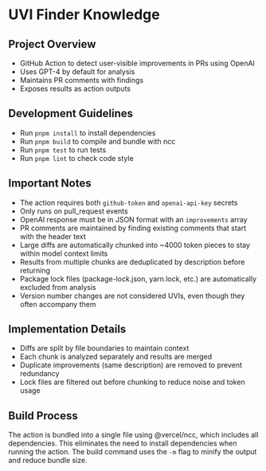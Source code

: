 # UVI Finder Knowledge

## Project Overview
- GitHub Action to detect user-visible improvements in PRs using OpenAI
- Uses GPT-4 by default for analysis
- Maintains PR comments with findings
- Exposes results as action outputs

## Development Guidelines
- Run `pnpm install` to install dependencies
- Run `pnpm build` to compile and bundle with ncc
- Run `pnpm test` to run tests
- Run `pnpm lint` to check code style

## Important Notes
- The action requires both `github-token` and `openai-api-key` secrets
- Only runs on pull_request events
- OpenAI response must be in JSON format with an `improvements` array
- PR comments are maintained by finding existing comments that start with the header text
- Large diffs are automatically chunked into ~4000 token pieces to stay within model context limits
- Results from multiple chunks are deduplicated by description before returning
- Package lock files (package-lock.json, yarn.lock, etc.) are automatically excluded from analysis
- Version number changes are not considered UVIs, even though they often accompany them

## Implementation Details
- Diffs are split by file boundaries to maintain context
- Each chunk is analyzed separately and results are merged
- Duplicate improvements (same description) are removed to prevent redundancy
- Lock files are filtered out before chunking to reduce noise and token usage

## Build Process
The action is bundled into a single file using @vercel/ncc, which includes all dependencies. This eliminates the need to install dependencies when running the action. The build command uses the `-m` flag to minify the output and reduce bundle size.